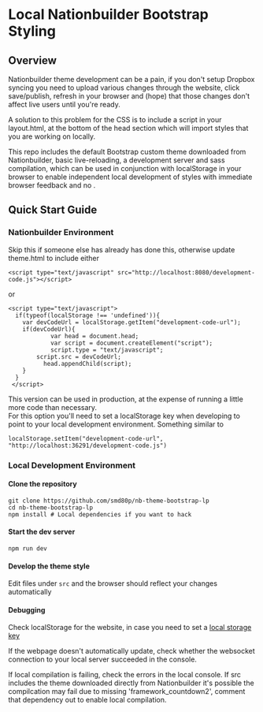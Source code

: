# Local Nationbuilder Bootstrap Styling

## Overview

Nationbuilder theme development can be a pain, if you don't setup Dropbox syncing you need to upload various changes through the website, click save/publish, refresh in your browser and (hope) that those changes don't affect live users until you're ready.

A solution to this problem for the CSS is to include a script in your layout.html, at the bottom of the head section which will import styles that you are working on locally.

This repo includes the default Bootstrap custom theme downloaded from Nationbuilder, basic live-reloading, a development server and sass compilation, which can be used in conjunction with localStorage in your browser to enable independent local development of styles with immediate browser feedback and no .

## Quick Start Guide

### Nationbuilder Environment

Skip this if someone else has already has done this, otherwise update theme.html to include either
```
<script type="text/javascript" src="http://localhost:8080/development-code.js"></script>
```
or 
```
<script type="text/javascript">
  if(typeof(localStorage !== 'undefined')){
    var devCodeUrl = localStorage.getItem("development-code-url");
    if(devCodeUrl){
    		var head = document.head;
    		var script = document.createElement("script");
   			script.type = "text/javascript";
        script.src = devCodeUrl;
    	  head.appendChild(script);
    }
  }
 </script>
```
This version can be used in production, at the expense of running a little more code than necessary.  
<a name="local-storage-key"/>
For this option you'll need to set a localStorage key when developing to point to your local development environment.  Something similar to 
```
localStorage.setItem("development-code-url", "http://localhost:36291/development-code.js")
```

### Local Development Environment

#### Clone the repository
```
git clone https://github.com/smd80p/nb-theme-bootstrap-lp
cd nb-theme-bootstrap-lp
npm install # Local dependencies if you want to hack
```
#### Start the dev server
```
npm run dev
```
#### Develop the theme style

Edit files under `src` and the browser should reflect your changes automatically

#### Debugging

Check localStorage for the website, in case you need to set a [local storage key](#local-storage-key)

If the webpage doesn't automatically update, check whether the websocket connection to your local server succeeded in the console.  

If local compilation is failing, check the errors in the local console.  If src includes the theme downloaded directly from Nationbuilder it's possible the compilcation may fail due to missing 'framework_countdown2', comment that dependency out to enable local compilation.


